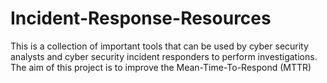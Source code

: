# Incident-Response-Resources
This is a collection of important tools that can be used by cyber security analysts and cyber security incident responders to perform investigations. The aim of this project is to improve the Mean-Time-To-Respond (MTTR)
